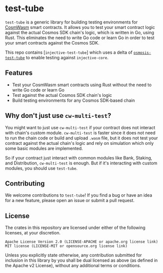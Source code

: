 # test-tube

`test-tube` is a generic library for building testing environments for [CosmWasm](https://cosmwasm.com/) smart contracts. It allows you to test your smart contract logic against the actual Cosmos SDK chain's logic, which is written in Go, using Rust. This eliminates the need to write Go code or learn Go in order to test your smart contracts against the Cosmos SDK.

This repo contains [`injective-test-tube`] which uses a delta of [`osmosis-test-tube`](https://github.com/osmosis-labs/test-tube/tree/main/packages/osmosis-test-tube) to enable testing against `injective-core`.

## Features

- Test your CosmWasm smart contracts using Rust without the need to write Go code or learn Go
- Test against the actual Cosmos SDK chain's logic
- Build testing environments for any Cosmos SDK-based chain

## Why don't just use `cw-multi-test`?

You might want to just use `cw-multi-test` if your contract does not interact with chain's custom module.
`cw-multi-test` is faster since it does not need to run the chain code or build and upload `.wasm` file, but it does not test your contract against the actual chain's logic and rely on simulation which only some basic modules are implemented.

So if your contract just interact with common modules like Bank, Staking, and Distribution, `cw-multi-test` is enough. But if it's interacting with custom modules, you should use `test-tube`.

## Contributing

We welcome contributions to `test-tube`! If you find a bug or have an idea for a new feature, please open an issue or submit a pull request.

## License

The crates in this repository are licensed under either of the following licenses, at your discretion.

    Apache License Version 2.0 (LICENSE-APACHE or apache.org license link)
    MIT license (LICENSE-MIT or opensource.org license link)

Unless you explicitly state otherwise, any contribution submitted for inclusion in this library by you shall be dual licensed as above (as defined in the Apache v2 License), without any additional terms or conditions.

